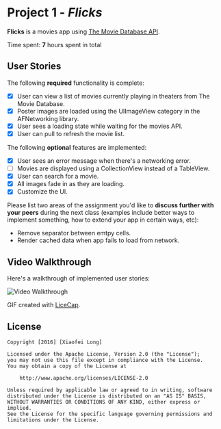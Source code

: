 # Project 1 - *Flicks*

**Flicks** is a movies app using [The Movie Database API](http://docs.themoviedb.apiary.io/#).

Time spent: **7** hours spent in total

## User Stories

The following **required** functionality is complete:

- [X] User can view a list of movies currently playing in theaters from The Movie Database.
- [X] Poster images are loaded using the UIImageView category in the AFNetworking library.
- [X] User sees a loading state while waiting for the movies API.
- [X] User can pull to refresh the movie list.

The following **optional** features are implemented:

- [X] User sees an error message when there's a networking error.
- [ ] Movies are displayed using a CollectionView instead of a TableView.
- [X] User can search for a movie.
- [X] All images fade in as they are loading.
- [X] Customize the UI.

Please list two areas of the assignment you'd like to **discuss further with your peers** during the next class (examples include better ways to implement something, how to extend your app in certain ways, etc):

- Remove separator between emtpy cells.
- Render cached data when app fails to load from network.

## Video Walkthrough

Here's a walkthrough of implemented user stories:

<img src='http://i.imgur.com/4YsuPMb.gif' title='Video Walkthrough' width='' alt='Video Walkthrough' />

GIF created with [LiceCap](http://www.cockos.com/licecap/).

## License

    Copyright [2016] [Xiaofei Long]

    Licensed under the Apache License, Version 2.0 (the "License");
    you may not use this file except in compliance with the License.
    You may obtain a copy of the License at

        http://www.apache.org/licenses/LICENSE-2.0

    Unless required by applicable law or agreed to in writing, software
    distributed under the License is distributed on an "AS IS" BASIS,
    WITHOUT WARRANTIES OR CONDITIONS OF ANY KIND, either express or implied.
    See the License for the specific language governing permissions and
    limitations under the License.
